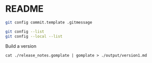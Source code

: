 # README

```sh
git config commit.template .gitmessage  
```

```sh
git config --list 
git config --local --list    
```


Build a version 
```
cat ./release_notes.gomplate | gomplate > ./output/version1.md
```